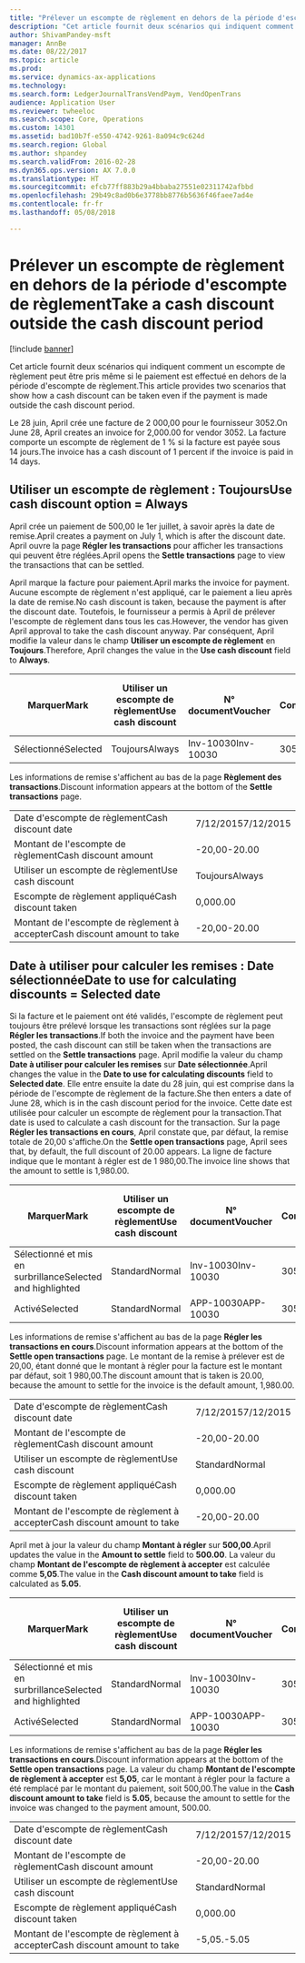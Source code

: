 ```yaml
---
title: "Prélever un escompte de règlement en dehors de la période d'escompte de règlement"
description: "Cet article fournit deux scénarios qui indiquent comment un escompte de règlement peut être pris même si le paiement est effectué en dehors de la période d'escompte de règlement."
author: ShivamPandey-msft
manager: AnnBe
ms.date: 08/22/2017
ms.topic: article
ms.prod: 
ms.service: dynamics-ax-applications
ms.technology: 
ms.search.form: LedgerJournalTransVendPaym, VendOpenTrans
audience: Application User
ms.reviewer: twheeloc
ms.search.scope: Core, Operations
ms.custom: 14301
ms.assetid: bad10b7f-e550-4742-9261-8a094c9c624d
ms.search.region: Global
ms.author: shpandey
ms.search.validFrom: 2016-02-28
ms.dyn365.ops.version: AX 7.0.0
ms.translationtype: HT
ms.sourcegitcommit: efcb77ff883b29a4bbaba27551e02311742afbbd
ms.openlocfilehash: 29b49c8ad0b6e3778bb8776b5636f46faee7ad4e
ms.contentlocale: fr-fr
ms.lasthandoff: 05/08/2018

---
```


# <a name="take-a-cash-discount-outside-the-cash-discount-period"></a><span data-ttu-id="95fbd-103">Prélever un escompte de règlement en dehors de la période d'escompte de règlement</span><span class="sxs-lookup"><span data-stu-id="95fbd-103">Take a cash discount outside the cash discount period</span></span>

[!include [banner](../includes/banner.md)]

<span data-ttu-id="95fbd-104">Cet article fournit deux scénarios qui indiquent comment un escompte de règlement peut être pris même si le paiement est effectué en dehors de la période d'escompte de règlement.</span><span class="sxs-lookup"><span data-stu-id="95fbd-104">This article provides two scenarios that show how a cash discount can be taken even if the payment is made outside the cash discount period.</span></span>

<span data-ttu-id="95fbd-105">Le 28 juin, April crée une facture de 2 000,00 pour le fournisseur 3052.</span><span class="sxs-lookup"><span data-stu-id="95fbd-105">On June 28, April creates an invoice for 2,000.00 for vendor 3052.</span></span> <span data-ttu-id="95fbd-106">La facture comporte un escompte de règlement de 1 % si la facture est payée sous 14 jours.</span><span class="sxs-lookup"><span data-stu-id="95fbd-106">The invoice has a cash discount of 1 percent if the invoice is paid in 14 days.</span></span>

## <a name="use-cash-discount-option--always"></a><span data-ttu-id="95fbd-107">Utiliser un escompte de règlement : Toujours</span><span class="sxs-lookup"><span data-stu-id="95fbd-107">Use cash discount option = Always</span></span>
<span data-ttu-id="95fbd-108">April crée un paiement de 500,00 le 1er juillet, à savoir après la date de remise.</span><span class="sxs-lookup"><span data-stu-id="95fbd-108">April creates a payment on July 1, which is after the discount date.</span></span> <span data-ttu-id="95fbd-109">April ouvre la page **Régler les transactions** pour afficher les transactions qui peuvent être réglées.</span><span class="sxs-lookup"><span data-stu-id="95fbd-109">April opens the **Settle transactions** page to view the transactions that can be settled.</span></span> 

<span data-ttu-id="95fbd-110">April marque la facture pour paiement.</span><span class="sxs-lookup"><span data-stu-id="95fbd-110">April marks the invoice for payment.</span></span> <span data-ttu-id="95fbd-111">Aucune escompte de règlement n'est appliqué, car le paiement a lieu après la date de remise.</span><span class="sxs-lookup"><span data-stu-id="95fbd-111">No cash discount is taken, because the payment is after the discount date.</span></span> <span data-ttu-id="95fbd-112">Toutefois, le fournisseur a permis à April de prélever l'escompte de règlement dans tous les cas.</span><span class="sxs-lookup"><span data-stu-id="95fbd-112">However, the vendor has given April approval to take the cash discount anyway.</span></span> <span data-ttu-id="95fbd-113">Par conséquent, April modifie la valeur dans le champ **Utiliser un escompte de règlement** en **Toujours**.</span><span class="sxs-lookup"><span data-stu-id="95fbd-113">Therefore, April changes the value in the **Use cash discount** field to **Always**.</span></span>

| <span data-ttu-id="95fbd-114">Marquer</span><span class="sxs-lookup"><span data-stu-id="95fbd-114">Mark</span></span>     | <span data-ttu-id="95fbd-115">Utiliser un escompte de règlement</span><span class="sxs-lookup"><span data-stu-id="95fbd-115">Use cash discount</span></span> | <span data-ttu-id="95fbd-116">N° document</span><span class="sxs-lookup"><span data-stu-id="95fbd-116">Voucher</span></span>   | <span data-ttu-id="95fbd-117">Compte</span><span class="sxs-lookup"><span data-stu-id="95fbd-117">Account</span></span> | <span data-ttu-id="95fbd-118">Date d'escompte de règlement</span><span class="sxs-lookup"><span data-stu-id="95fbd-118">Cash discount date</span></span> | <span data-ttu-id="95fbd-119">Date d'échéance</span><span class="sxs-lookup"><span data-stu-id="95fbd-119">Due date</span></span>  | <span data-ttu-id="95fbd-120">Facture</span><span class="sxs-lookup"><span data-stu-id="95fbd-120">Invoice</span></span> | <span data-ttu-id="95fbd-121">Montant dans la devise de transaction</span><span class="sxs-lookup"><span data-stu-id="95fbd-121">Amount in transaction currency</span></span> | <span data-ttu-id="95fbd-122">Devise</span><span class="sxs-lookup"><span data-stu-id="95fbd-122">Currency</span></span> | <span data-ttu-id="95fbd-123">Montant à régler</span><span class="sxs-lookup"><span data-stu-id="95fbd-123">Amount to settle</span></span> |
|----------|-------------------|-----------|---------|--------------------|-----------|---------|--------------------------------|----------|------------------|
| <span data-ttu-id="95fbd-124">Sélectionné</span><span class="sxs-lookup"><span data-stu-id="95fbd-124">Selected</span></span> | <span data-ttu-id="95fbd-125">Toujours</span><span class="sxs-lookup"><span data-stu-id="95fbd-125">Always</span></span>            | <span data-ttu-id="95fbd-126">Inv-10030</span><span class="sxs-lookup"><span data-stu-id="95fbd-126">Inv-10030</span></span> | <span data-ttu-id="95fbd-127">3052</span><span class="sxs-lookup"><span data-stu-id="95fbd-127">3052</span></span>    | <span data-ttu-id="95fbd-128">6/28/2015</span><span class="sxs-lookup"><span data-stu-id="95fbd-128">6/28/2015</span></span>          | <span data-ttu-id="95fbd-129">7/12/2015</span><span class="sxs-lookup"><span data-stu-id="95fbd-129">7/12/2015</span></span> | <span data-ttu-id="95fbd-130">10030</span><span class="sxs-lookup"><span data-stu-id="95fbd-130">10030</span></span>   | <span data-ttu-id="95fbd-131">-2 000,00</span><span class="sxs-lookup"><span data-stu-id="95fbd-131">-2,000.00</span></span>                      | <span data-ttu-id="95fbd-132">USD</span><span class="sxs-lookup"><span data-stu-id="95fbd-132">USD</span></span>      | <span data-ttu-id="95fbd-133">-1 980,00</span><span class="sxs-lookup"><span data-stu-id="95fbd-133">-1,980.00</span></span>        |

<span data-ttu-id="95fbd-134">Les informations de remise s'affichent au bas de la page **Règlement des transactions**.</span><span class="sxs-lookup"><span data-stu-id="95fbd-134">Discount information appears at the bottom of the **Settle transactions** page.</span></span>

|                              |           |
|------------------------------|-----------|
| <span data-ttu-id="95fbd-135">Date d'escompte de règlement</span><span class="sxs-lookup"><span data-stu-id="95fbd-135">Cash discount date</span></span>           | <span data-ttu-id="95fbd-136">7/12/2015</span><span class="sxs-lookup"><span data-stu-id="95fbd-136">7/12/2015</span></span> |
| <span data-ttu-id="95fbd-137">Montant de l'escompte de règlement</span><span class="sxs-lookup"><span data-stu-id="95fbd-137">Cash discount amount</span></span>         | <span data-ttu-id="95fbd-138">-20,00</span><span class="sxs-lookup"><span data-stu-id="95fbd-138">-20.00</span></span>    |
| <span data-ttu-id="95fbd-139">Utiliser un escompte de règlement</span><span class="sxs-lookup"><span data-stu-id="95fbd-139">Use cash discount</span></span>            | <span data-ttu-id="95fbd-140">Toujours</span><span class="sxs-lookup"><span data-stu-id="95fbd-140">Always</span></span>    |
| <span data-ttu-id="95fbd-141">Escompte de règlement appliqué</span><span class="sxs-lookup"><span data-stu-id="95fbd-141">Cash discount taken</span></span>          | <span data-ttu-id="95fbd-142">0,00</span><span class="sxs-lookup"><span data-stu-id="95fbd-142">0.00</span></span>      |
| <span data-ttu-id="95fbd-143">Montant de l'escompte de règlement à accepter</span><span class="sxs-lookup"><span data-stu-id="95fbd-143">Cash discount amount to take</span></span> | <span data-ttu-id="95fbd-144">-20,00</span><span class="sxs-lookup"><span data-stu-id="95fbd-144">-20.00</span></span>    |

## <a name="date-to-use-for-calculating-discounts--selected-date"></a><span data-ttu-id="95fbd-145">Date à utiliser pour calculer les remises : Date sélectionnée</span><span class="sxs-lookup"><span data-stu-id="95fbd-145">Date to use for calculating discounts = Selected date</span></span>
<span data-ttu-id="95fbd-146">Si la facture et le paiement ont été validés, l'escompte de règlement peut toujours être prélevé lorsque les transactions sont réglées sur la page **Régler les transactions**.</span><span class="sxs-lookup"><span data-stu-id="95fbd-146">If both the invoice and the payment have been posted, the cash discount can still be taken when the transactions are settled on the **Settle transactions** page.</span></span> <span data-ttu-id="95fbd-147">April modifie la valeur du champ **Date à utiliser pour calculer les remises** sur **Date sélectionnée**.</span><span class="sxs-lookup"><span data-stu-id="95fbd-147">April changes the value in the **Date to use for calculating discounts** field to **Selected date**.</span></span> <span data-ttu-id="95fbd-148">Elle entre ensuite la date du 28 juin, qui est comprise dans la période de l'escompte de règlement de la facture.</span><span class="sxs-lookup"><span data-stu-id="95fbd-148">She then enters a date of June 28, which is in the cash discount period for the invoice.</span></span> <span data-ttu-id="95fbd-149">Cette date est utilisée pour calculer un escompte de règlement pour la transaction.</span><span class="sxs-lookup"><span data-stu-id="95fbd-149">That date is used to calculate a cash discount for the transaction.</span></span> <span data-ttu-id="95fbd-150">Sur la page **Régler les transactions en cours**, April constate que, par défaut, la remise totale de 20,00 s'affiche.</span><span class="sxs-lookup"><span data-stu-id="95fbd-150">On the **Settle open transactions** page, April sees that, by default, the full discount of 20.00 appears.</span></span> <span data-ttu-id="95fbd-151">La ligne de facture indique que le montant à régler est de 1 980,00.</span><span class="sxs-lookup"><span data-stu-id="95fbd-151">The invoice line shows that the amount to settle is 1,980.00.</span></span>

| <span data-ttu-id="95fbd-152">Marquer</span><span class="sxs-lookup"><span data-stu-id="95fbd-152">Mark</span></span>                     | <span data-ttu-id="95fbd-153">Utiliser un escompte de règlement</span><span class="sxs-lookup"><span data-stu-id="95fbd-153">Use cash discount</span></span> | <span data-ttu-id="95fbd-154">N° document</span><span class="sxs-lookup"><span data-stu-id="95fbd-154">Voucher</span></span>   | <span data-ttu-id="95fbd-155">Compte</span><span class="sxs-lookup"><span data-stu-id="95fbd-155">Account</span></span> | <span data-ttu-id="95fbd-156">Date d'escompte de règlement</span><span class="sxs-lookup"><span data-stu-id="95fbd-156">Cash discount date</span></span> | <span data-ttu-id="95fbd-157">Date d'échéance</span><span class="sxs-lookup"><span data-stu-id="95fbd-157">Due date</span></span>  | <span data-ttu-id="95fbd-158">Facture</span><span class="sxs-lookup"><span data-stu-id="95fbd-158">Invoice</span></span> | <span data-ttu-id="95fbd-159">Montant dans la devise de transaction</span><span class="sxs-lookup"><span data-stu-id="95fbd-159">Amount in transaction currency</span></span> | <span data-ttu-id="95fbd-160">Devise</span><span class="sxs-lookup"><span data-stu-id="95fbd-160">Currency</span></span> | <span data-ttu-id="95fbd-161">Montant à régler</span><span class="sxs-lookup"><span data-stu-id="95fbd-161">Amount to settle</span></span> |
|--------------------------|-------------------|-----------|---------|--------------------|-----------|---------|--------------------------------|----------|------------------|
| <span data-ttu-id="95fbd-162">Sélectionné et mis en surbrillance</span><span class="sxs-lookup"><span data-stu-id="95fbd-162">Selected and highlighted</span></span> | <span data-ttu-id="95fbd-163">Standard</span><span class="sxs-lookup"><span data-stu-id="95fbd-163">Normal</span></span>            | <span data-ttu-id="95fbd-164">Inv-10030</span><span class="sxs-lookup"><span data-stu-id="95fbd-164">Inv-10030</span></span> | <span data-ttu-id="95fbd-165">3052</span><span class="sxs-lookup"><span data-stu-id="95fbd-165">3052</span></span>    | <span data-ttu-id="95fbd-166">6/28/2015</span><span class="sxs-lookup"><span data-stu-id="95fbd-166">6/28/2015</span></span>          | <span data-ttu-id="95fbd-167">7/12/2015</span><span class="sxs-lookup"><span data-stu-id="95fbd-167">7/12/2015</span></span> | <span data-ttu-id="95fbd-168">10030</span><span class="sxs-lookup"><span data-stu-id="95fbd-168">10030</span></span>   | <span data-ttu-id="95fbd-169">-2 000,00</span><span class="sxs-lookup"><span data-stu-id="95fbd-169">-2,000.00</span></span>                      | <span data-ttu-id="95fbd-170">USD</span><span class="sxs-lookup"><span data-stu-id="95fbd-170">USD</span></span>      | <span data-ttu-id="95fbd-171">-1 980,00</span><span class="sxs-lookup"><span data-stu-id="95fbd-171">-1,980.00</span></span>        |
| <span data-ttu-id="95fbd-172">Activé</span><span class="sxs-lookup"><span data-stu-id="95fbd-172">Selected</span></span>                 | <span data-ttu-id="95fbd-173">Standard</span><span class="sxs-lookup"><span data-stu-id="95fbd-173">Normal</span></span>            | <span data-ttu-id="95fbd-174">APP-10030</span><span class="sxs-lookup"><span data-stu-id="95fbd-174">APP-10030</span></span> | <span data-ttu-id="95fbd-175">3052</span><span class="sxs-lookup"><span data-stu-id="95fbd-175">3052</span></span>    | <span data-ttu-id="95fbd-176">7/15/2015</span><span class="sxs-lookup"><span data-stu-id="95fbd-176">7/15/2015</span></span>          | <span data-ttu-id="95fbd-177">7/15/2015</span><span class="sxs-lookup"><span data-stu-id="95fbd-177">7/15/2015</span></span> |         | <span data-ttu-id="95fbd-178">500,00</span><span class="sxs-lookup"><span data-stu-id="95fbd-178">500.00</span></span>                         | <span data-ttu-id="95fbd-179">USD</span><span class="sxs-lookup"><span data-stu-id="95fbd-179">USD</span></span>      | <span data-ttu-id="95fbd-180">500,00</span><span class="sxs-lookup"><span data-stu-id="95fbd-180">500.00</span></span>           |

<span data-ttu-id="95fbd-181">Les informations de remise s'affichent au bas de la page **Régler les transactions en cours**.</span><span class="sxs-lookup"><span data-stu-id="95fbd-181">Discount information appears at the bottom of the **Settle open transactions** page.</span></span> <span data-ttu-id="95fbd-182">Le montant de la remise à prélever est de 20,00, étant donné que le montant à régler pour la facture est le montant par défaut, soit 1 980,00.</span><span class="sxs-lookup"><span data-stu-id="95fbd-182">The discount amount that is taken is 20.00, because the amount to settle for the invoice is the default amount, 1,980.00.</span></span>

|                              |           |
|------------------------------|-----------|
| <span data-ttu-id="95fbd-183">Date d'escompte de règlement</span><span class="sxs-lookup"><span data-stu-id="95fbd-183">Cash discount date</span></span>           | <span data-ttu-id="95fbd-184">7/12/2015</span><span class="sxs-lookup"><span data-stu-id="95fbd-184">7/12/2015</span></span> |
| <span data-ttu-id="95fbd-185">Montant de l'escompte de règlement</span><span class="sxs-lookup"><span data-stu-id="95fbd-185">Cash discount amount</span></span>         | <span data-ttu-id="95fbd-186">-20,00</span><span class="sxs-lookup"><span data-stu-id="95fbd-186">-20.00</span></span>    |
| <span data-ttu-id="95fbd-187">Utiliser un escompte de règlement</span><span class="sxs-lookup"><span data-stu-id="95fbd-187">Use cash discount</span></span>            | <span data-ttu-id="95fbd-188">Standard</span><span class="sxs-lookup"><span data-stu-id="95fbd-188">Normal</span></span>    |
| <span data-ttu-id="95fbd-189">Escompte de règlement appliqué</span><span class="sxs-lookup"><span data-stu-id="95fbd-189">Cash discount taken</span></span>          | <span data-ttu-id="95fbd-190">0,00</span><span class="sxs-lookup"><span data-stu-id="95fbd-190">0.00</span></span>      |
| <span data-ttu-id="95fbd-191">Montant de l'escompte de règlement à accepter</span><span class="sxs-lookup"><span data-stu-id="95fbd-191">Cash discount amount to take</span></span> | <span data-ttu-id="95fbd-192">-20,00</span><span class="sxs-lookup"><span data-stu-id="95fbd-192">-20.00</span></span>    |

<span data-ttu-id="95fbd-193">April met à jour la valeur du champ **Montant à régler** sur **500,00**.</span><span class="sxs-lookup"><span data-stu-id="95fbd-193">April updates the value in the **Amount to settle** field to **500.00**.</span></span> <span data-ttu-id="95fbd-194">La valeur du champ **Montant de l'escompte de règlement à accepter** est calculée comme **5,05**.</span><span class="sxs-lookup"><span data-stu-id="95fbd-194">The value in the **Cash discount amount to take** field is calculated as **5.05**.</span></span>

| <span data-ttu-id="95fbd-195">Marquer</span><span class="sxs-lookup"><span data-stu-id="95fbd-195">Mark</span></span>                     | <span data-ttu-id="95fbd-196">Utiliser un escompte de règlement</span><span class="sxs-lookup"><span data-stu-id="95fbd-196">Use cash discount</span></span> | <span data-ttu-id="95fbd-197">N° document</span><span class="sxs-lookup"><span data-stu-id="95fbd-197">Voucher</span></span>   | <span data-ttu-id="95fbd-198">Compte</span><span class="sxs-lookup"><span data-stu-id="95fbd-198">Account</span></span> | <span data-ttu-id="95fbd-199">Date</span><span class="sxs-lookup"><span data-stu-id="95fbd-199">Date</span></span>      | <span data-ttu-id="95fbd-200">Date d'échéance</span><span class="sxs-lookup"><span data-stu-id="95fbd-200">Due date</span></span>  | <span data-ttu-id="95fbd-201">Facture</span><span class="sxs-lookup"><span data-stu-id="95fbd-201">Invoice</span></span> | <span data-ttu-id="95fbd-202">Montant dans la devise de transaction</span><span class="sxs-lookup"><span data-stu-id="95fbd-202">Amount in transaction currency</span></span> | <span data-ttu-id="95fbd-203">Devise</span><span class="sxs-lookup"><span data-stu-id="95fbd-203">Currency</span></span> | <span data-ttu-id="95fbd-204">Montant à régler</span><span class="sxs-lookup"><span data-stu-id="95fbd-204">Amount to settle</span></span> |
|--------------------------|-------------------|-----------|---------|-----------|-----------|---------|--------------------------------|----------|------------------|
| <span data-ttu-id="95fbd-205">Sélectionné et mis en surbrillance</span><span class="sxs-lookup"><span data-stu-id="95fbd-205">Selected and highlighted</span></span> | <span data-ttu-id="95fbd-206">Standard</span><span class="sxs-lookup"><span data-stu-id="95fbd-206">Normal</span></span>            | <span data-ttu-id="95fbd-207">Inv-10030</span><span class="sxs-lookup"><span data-stu-id="95fbd-207">Inv-10030</span></span> | <span data-ttu-id="95fbd-208">3052</span><span class="sxs-lookup"><span data-stu-id="95fbd-208">3052</span></span>    | <span data-ttu-id="95fbd-209">6/28/2015</span><span class="sxs-lookup"><span data-stu-id="95fbd-209">6/28/2015</span></span> | <span data-ttu-id="95fbd-210">7/12/2015</span><span class="sxs-lookup"><span data-stu-id="95fbd-210">7/12/2015</span></span> | <span data-ttu-id="95fbd-211">10030</span><span class="sxs-lookup"><span data-stu-id="95fbd-211">10030</span></span>   | <span data-ttu-id="95fbd-212">2 000,00</span><span class="sxs-lookup"><span data-stu-id="95fbd-212">2,000.00</span></span>                       | <span data-ttu-id="95fbd-213">USD</span><span class="sxs-lookup"><span data-stu-id="95fbd-213">USD</span></span>      | <span data-ttu-id="95fbd-214">-500,00</span><span class="sxs-lookup"><span data-stu-id="95fbd-214">-500.00</span></span>          |
| <span data-ttu-id="95fbd-215">Activé</span><span class="sxs-lookup"><span data-stu-id="95fbd-215">Selected</span></span>                 | <span data-ttu-id="95fbd-216">Standard</span><span class="sxs-lookup"><span data-stu-id="95fbd-216">Normal</span></span>            | <span data-ttu-id="95fbd-217">APP-10030</span><span class="sxs-lookup"><span data-stu-id="95fbd-217">APP-10030</span></span> | <span data-ttu-id="95fbd-218">3052</span><span class="sxs-lookup"><span data-stu-id="95fbd-218">3052</span></span>    | <span data-ttu-id="95fbd-219">7/15/2015</span><span class="sxs-lookup"><span data-stu-id="95fbd-219">7/15/2015</span></span> | <span data-ttu-id="95fbd-220">7/15/2015</span><span class="sxs-lookup"><span data-stu-id="95fbd-220">7/15/2015</span></span> |         | <span data-ttu-id="95fbd-221">500,00</span><span class="sxs-lookup"><span data-stu-id="95fbd-221">500.00</span></span>                         | <span data-ttu-id="95fbd-222">USD</span><span class="sxs-lookup"><span data-stu-id="95fbd-222">USD</span></span>      | <span data-ttu-id="95fbd-223">500,00</span><span class="sxs-lookup"><span data-stu-id="95fbd-223">500.00</span></span>           |

<span data-ttu-id="95fbd-224">Les informations de remise s'affichent au bas de la page **Régler les transactions en cours**.</span><span class="sxs-lookup"><span data-stu-id="95fbd-224">Discount information appears at the bottom of the **Settle open transactions** page.</span></span> <span data-ttu-id="95fbd-225">La valeur du champ **Montant de l'escompte de règlement à accepter** est **5,05**, car le montant à régler pour la facture a été remplacé par le montant du paiement, soit 500,00.</span><span class="sxs-lookup"><span data-stu-id="95fbd-225">The value in the **Cash discount amount to take** field is **5.05**, because the amount to settle for the invoice was changed to the payment amount, 500.00.</span></span>

|                              |           |
|------------------------------|-----------|
| <span data-ttu-id="95fbd-226">Date d'escompte de règlement</span><span class="sxs-lookup"><span data-stu-id="95fbd-226">Cash discount date</span></span>           | <span data-ttu-id="95fbd-227">7/12/2015</span><span class="sxs-lookup"><span data-stu-id="95fbd-227">7/12/2015</span></span> |
| <span data-ttu-id="95fbd-228">Montant de l'escompte de règlement</span><span class="sxs-lookup"><span data-stu-id="95fbd-228">Cash discount amount</span></span>         | <span data-ttu-id="95fbd-229">-20,00</span><span class="sxs-lookup"><span data-stu-id="95fbd-229">-20.00</span></span>    |
| <span data-ttu-id="95fbd-230">Utiliser un escompte de règlement</span><span class="sxs-lookup"><span data-stu-id="95fbd-230">Use cash discount</span></span>            | <span data-ttu-id="95fbd-231">Standard</span><span class="sxs-lookup"><span data-stu-id="95fbd-231">Normal</span></span>    |
| <span data-ttu-id="95fbd-232">Escompte de règlement appliqué</span><span class="sxs-lookup"><span data-stu-id="95fbd-232">Cash discount taken</span></span>          | <span data-ttu-id="95fbd-233">0,00</span><span class="sxs-lookup"><span data-stu-id="95fbd-233">0.00</span></span>      |
| <span data-ttu-id="95fbd-234">Montant de l'escompte de règlement à accepter</span><span class="sxs-lookup"><span data-stu-id="95fbd-234">Cash discount amount to take</span></span> | <span data-ttu-id="95fbd-235">-5,05.</span><span class="sxs-lookup"><span data-stu-id="95fbd-235">-5.05</span></span>     |






